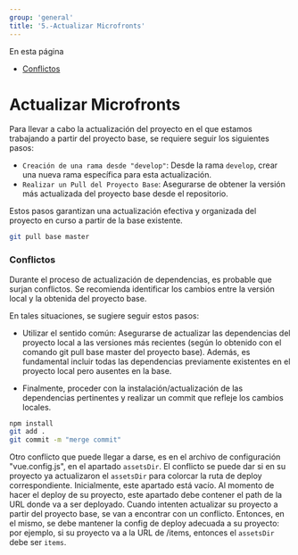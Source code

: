 ```yaml
---
group: 'general'
title: '5.-Actualizar Microfronts'
---
```


<div class="sidebar-r-doc">
  <div>En esta página</div>
  <ul>
    <li><a href="#conflictos">Conflictos</a></li>
  </ul>
</div>

# Actualizar Microfronts

Para llevar a cabo la actualización del proyecto en el que estamos trabajando a partir del proyecto base, se requiere seguir los siguientes pasos:

- `Creación de una rama desde "develop"`: Desde la rama `develop`, crear una nueva rama específica para esta actualización.
- `Realizar un Pull del Proyecto Base`: Asegurarse de obtener la versión más actualizada del proyecto base desde el repositorio.

Estos pasos garantizan una actualización efectiva y organizada del proyecto en curso a partir de la base existente.

```bash
git pull base master
```

### Conflictos

Durante el proceso de actualización de dependencias, es probable que surjan conflictos. Se recomienda identificar los cambios entre la versión local y la obtenida del proyecto base.

En tales situaciones, se sugiere seguir estos pasos:

- Utilizar el sentido común: Asegurarse de actualizar las dependencias del proyecto local a las versiones más recientes (según lo obtenido con el comando git pull base master del proyecto base). Además, es fundamental incluir todas las dependencias previamente existentes en el proyecto local pero ausentes en la base.

- Finalmente, proceder con la instalación/actualización de las dependencias pertinentes y realizar un commit que refleje los cambios locales.

```bash
npm install
git add .
git commit -m "merge commit"
```

Otro conflicto que puede llegar a darse, es en el archivo de configuración "vue.config.js", en el apartado `assetsDir`. El conflicto se puede dar si en su proyecto ya actualizaron el `assetsDir` para colorcar la ruta de deploy correspondiente. Inicialmente, este apartado está vacío. Al momento de hacer el deploy de su proyecto, este apartado debe contener el path de la URL donde va a ser deployado. Cuando intenten actualizar su proyecto a partir del proyecto base, se van a encontrar con un conflicto. Entonces, en el mismo, se debe mantener la config de deploy adecuada a su proyecto: por ejemplo, si su proyecto va a la URL de /items, entonces el `assetsDir` debe ser `items`.
